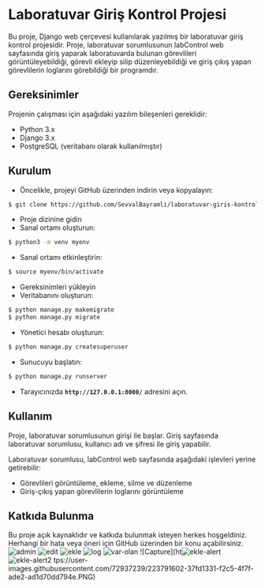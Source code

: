 # Laboratuvar Giriş Kontrol Projesi

Bu proje, Django web çerçevesi kullanılarak yazılmış bir laboratuvar giriş kontrol projesidir. Proje, laboratuvar sorumlusunun labControl web sayfasında giriş yaparak laboratuvarda bulunan görevlileri görüntüleyebildiği, görevli ekleyip silip düzenleyebildiği ve giriş çıkış yapan görevlilerin loglarını görebildiği bir programdır.

## **Gereksinimler**

Projenin çalışması için aşağıdaki yazılım bileşenleri gereklidir:

- Python 3.x
- Django 3.x
- PostgreSQL (veritabanı olarak kullanılmıştır)

## **Kurulum**

- Öncelikle, projeyi GitHub üzerinden indirin veya kopyalayın:

```bash
$ git clone https://github.com/SevvalBayramli/laboratuvar-giris-kontrol-projesi.git
```

- Proje dizinine gidin
- Sanal ortamı oluşturun:

```bash
$ python3 -m venv myenv
```

- Sanal ortamı etkinleştirin:

```bash
$ source myenv/bin/activate
```

- Gereksinimleri yükleyin
- Veritabanını oluşturun:

```bash
$ python manage.py makemigrate
$ python manage.py migrate
```

- Yönetici hesabı oluşturun:

```bash
$ python manage.py createsuperuser
```

- Sunucuyu başlatın:

```bash
$ python manage.py runserver
```

- Tarayıcınızda **`http://127.0.0.1:8000/`** adresini açın.

## **Kullanım**

Proje, laboratuvar sorumlusunun girişi ile başlar. Giriş sayfasında laboratuvar sorumlusu, kullanıcı adı ve şifresi ile giriş yapabilir.

Laboratuvar sorumlusu, labControl web sayfasında aşağıdaki işlevleri yerine getirebilir:

- Görevlileri görüntüleme, ekleme, silme ve düzenleme
- Giriş-çıkış yapan görevlilerin loglarını görüntüleme

## **Katkıda Bulunma**

Bu proje açık kaynaklıdır ve katkıda bulunmak isteyen herkes hoşgeldiniz. Herhangi bir hata veya öneri için GitHub üzerinden bir konu açabilirsiniz.
![admin](https://user-images.githubusercontent.com/72937239/223791433-d88058a1-1378-48fb-ad00-23a80fa1a29d.PNG) ![edit](https://user-images.githubusercontent.com/72937239/223791546-b1588284-0c64-49d5-8220-38831f8727a9.PNG)
![ekle](https://user-images.githubusercontent.com/72937239/223791552-4a5591a6-56c6-4ccd-b44e-a98097a747c5.PNG)
![log](https://user-images.githubusercontent.com/72937239/223791557-a28229dc-dab4-4338-b7bc-98c8d0de670a.PNG)
![var-olan](https://user-images.githubusercontent.com/72937239/223791559-d2dfd1a6-e346-4927-bd35-da6d2da9cb6b.PNG)
![Capture](ht![ekle-alert](https://user-images.githubusercontent.com/72937239/223791625-f9831772-9c31-4055-9331-844045adce84.PNG)
![ekle-alert2](https://user-images.githubusercontent.com/72937239/223791629-6fbfe079-9c79-4289-aa0f-b3b93974a51c.PNG)
tps://user-images.githubusercontent.com/72937239/223791602-37fd1331-f2c5-4f7f-ade2-ad1d70dd794e.PNG)
